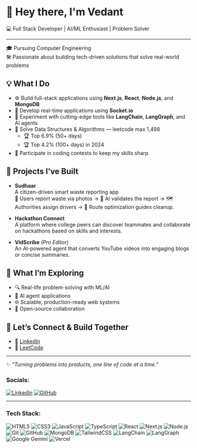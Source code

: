 # 👋 Hey there, I'm Vedant

💻 Full Stack Developer | AI/ML Enthusiast | Problem Solver  

---

🎓 Pursuing Computer Engineering  
🛠️ Passionate about building tech-driven solutions that solve real-world problems  

## 💡 What I Do

- ⚙️ Build full-stack applications using **Next.js**, **React**, **Node.js**, and **MongoDB**
- 🔄 Develop real-time applications using **Socket.io**
- 🧠 Experiment with cutting-edge tools like **LangChain**, **LangGraph**, and AI agents
- 🧮 Solve Data Structures & Algorithms  — leetcode max 1,498  
  - 🏆 Top 6.9% (50+ days)  
  - 🏆 Top 4.2% (100+ days) in 2024  
- 🧪 Participate in coding contests to keep my skills sharp  

## 🔧 Projects I’ve Built

- **Sudhaar**  
  A citizen-driven smart waste reporting app  
  📸 Users report waste via photos → 🧠 AI validates the report → 🗺️ Authorities assign drivers → 🚛 Route optimization guides cleanup.

- **Hackathon Connect**  
  A platform where college peers can discover teammates and collaborate on hackathons based on skills and interests.

- **VidScribe** *(Pro Editor)*  
  An AI-powered agent that converts YouTube videos into engaging blogs or concise summaries.

## 🌱 What I’m Exploring

- 🔍 Real-life problem-solving with ML/AI
- 🤖 AI agent applications
- 🌐 Scalable, production-ready web systems
- 🧩 Open-source collaboration

## 🤝 Let’s Connect & Build Together

- 🔗 [LinkedIn](https://www.linkedin.com/in/vedant-shingote-1827802a8/)
- 🧠 [LeetCode](https://leetcode.com/u/vedantshingote11/)

---

✨ *“Turning problems into products, one line of code at a time.”*

### **Socials:**
[![LinkedIn](https://img.shields.io/badge/-LinkedIn-blue)](https://www.linkedin.com/in/vedant-shingote-1827802a8/)
[![GitHub](https://img.shields.io/badge/-GitHub-lightgrey)](https://github.com/VedantShingote11)

---

### **Tech Stack:**
![HTML5](https://img.shields.io/badge/-HTML5-E34F26?style=flat-square&logo=html5&logoColor=white)
![CSS3](https://img.shields.io/badge/-CSS3-1572B6?style=flat-square&logo=css3)
![JavaScript](https://img.shields.io/badge/-JavaScript-F7DF1E?style=flat-square&logo=javascript&logoColor=black)
![TypeScript](https://img.shields.io/badge/-TypeScript-007ACC?style=flat-square&logo=typescript)
![React](https://img.shields.io/badge/-React-61DAFB?style=flat-square&logo=react)
![Next.js](https://img.shields.io/badge/-Next.js-000000?style=flat-square&logo=next.js)
![Node.js](https://img.shields.io/badge/-Node.js-339933?style=flat-square&logo=node.js&logoColor=white)
![Git](https://img.shields.io/badge/-Git-F05032?style=flat-square&logo=git&logoColor=white)
![GitHub](https://img.shields.io/badge/-GitHub-181717?style=flat-square&logo=github)
![MongoDB](https://img.shields.io/badge/-MongoDB-47A248?style=flat-square&logo=mongodb&logoColor=white)
![TailwindCSS](https://img.shields.io/badge/-TailwindCSS-06B6D4?style=flat-square&logo=tailwind-css&logoColor=white)
![LangChain](https://img.shields.io/badge/-LangChain-000000?style=flat-square&logo=langchain)
![LangGraph](https://img.shields.io/badge/-LangGraph-blueviolet?style=flat-square)
![Google Gemini](https://img.shields.io/badge/-Gemini-4285F4?style=flat-square&logo=google)
![Vercel](https://img.shields.io/badge/-Vercel-000000?style=flat-square&logo=vercel)
